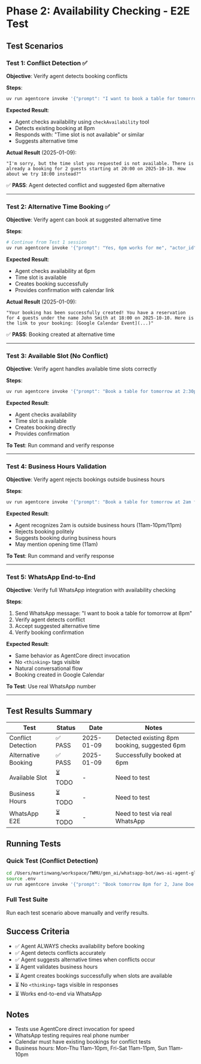 # Phase 2: Availability Checking - E2E Test

## Test Scenarios

### Test 1: Conflict Detection ✅

**Objective**: Verify agent detects booking conflicts

**Steps**:
```bash
uv run agentcore invoke '{"prompt": "I want to book a table for tomorrow at 8pm for 2 people. My name is Jane Doe, phone +23099999999", "actor_id": "test-user"}'
```

**Expected Result**:
- Agent checks availability using `checkAvailability` tool
- Detects existing booking at 8pm
- Responds with: "Time slot is not available" or similar
- Suggests alternative time

**Actual Result** (2025-01-09):
```
"I'm sorry, but the time slot you requested is not available. There is already a booking for 2 guests starting at 20:00 on 2025-10-10. How about we try 18:00 instead?"
```

✅ **PASS**: Agent detected conflict and suggested 6pm alternative

---

### Test 2: Alternative Time Booking ✅

**Objective**: Verify agent can book at suggested alternative time

**Steps**:
```bash
# Continue from Test 1 session
uv run agentcore invoke '{"prompt": "Yes, 6pm works for me", "actor_id": "test-user"}'
```

**Expected Result**:
- Agent checks availability at 6pm
- Time slot is available
- Creates booking successfully
- Provides confirmation with calendar link

**Actual Result** (2025-01-09):
```
"Your booking has been successfully created! You have a reservation for 4 guests under the name John Smith at 18:00 on 2025-10-10. Here is the link to your booking: [Google Calendar Event](...)"
```

✅ **PASS**: Booking created at alternative time

---

### Test 3: Available Slot (No Conflict)

**Objective**: Verify agent handles available time slots correctly

**Steps**:
```bash
uv run agentcore invoke '{"prompt": "Book a table for tomorrow at 2:30pm for 3 people. Name: Test User, phone +23011111111", "actor_id": "test-user-2"}'
```

**Expected Result**:
- Agent checks availability
- Time slot is available
- Creates booking directly
- Provides confirmation

**To Test**: Run command and verify response

---

### Test 4: Business Hours Validation

**Objective**: Verify agent rejects bookings outside business hours

**Steps**:
```bash
uv run agentcore invoke '{"prompt": "Book a table for tomorrow at 2am for 2 people. Name: Night Owl, phone +23022222222", "actor_id": "test-user-3"}'
```

**Expected Result**:
- Agent recognizes 2am is outside business hours (11am-10pm/11pm)
- Rejects booking politely
- Suggests booking during business hours
- May mention opening time (11am)

**To Test**: Run command and verify response

---

### Test 5: WhatsApp End-to-End

**Objective**: Verify full WhatsApp integration with availability checking

**Steps**:
1. Send WhatsApp message: "I want to book a table for tomorrow at 8pm"
2. Verify agent detects conflict
3. Accept suggested alternative time
4. Verify booking confirmation

**Expected Result**:
- Same behavior as AgentCore direct invocation
- No `<thinking>` tags visible
- Natural conversational flow
- Booking created in Google Calendar

**To Test**: Use real WhatsApp number

---

## Test Results Summary

| Test | Status | Date | Notes |
|------|--------|------|-------|
| Conflict Detection | ✅ PASS | 2025-01-09 | Detected existing 8pm booking, suggested 6pm |
| Alternative Booking | ✅ PASS | 2025-01-09 | Successfully booked at 6pm |
| Available Slot | ⏳ TODO | - | Need to test |
| Business Hours | ⏳ TODO | - | Need to test |
| WhatsApp E2E | ⏳ TODO | - | Need to test via real WhatsApp |

## Running Tests

### Quick Test (Conflict Detection)
```bash
cd /Users/martinwang/workspace/TWMU/gen_ai/whatsapp-bot/aws-ai-agent-global-hackathon-2025
source .env
uv run agentcore invoke '{"prompt": "Book tomorrow 8pm for 2, Jane Doe +23099999999", "actor_id": "test"}'
```

### Full Test Suite
Run each test scenario above manually and verify results.

## Success Criteria

- ✅ Agent ALWAYS checks availability before booking
- ✅ Agent detects conflicts accurately
- ✅ Agent suggests alternative times when conflicts occur
- ⏳ Agent validates business hours
- ⏳ Agent creates bookings successfully when slots are available
- ⏳ No `<thinking>` tags visible in responses
- ⏳ Works end-to-end via WhatsApp

## Notes

- Tests use AgentCore direct invocation for speed
- WhatsApp testing requires real phone number
- Calendar must have existing bookings for conflict tests
- Business hours: Mon-Thu 11am-10pm, Fri-Sat 11am-11pm, Sun 11am-10pm
